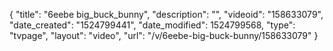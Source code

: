 {
    "title": "6eebe big_buck_bunny",
    "description": "",
    "videoid": "158633079",
    "date_created": "1524799441",
    "date_modified": 1524799568,
    "type": "tvpage",
    "layout": "video",
    "url": "\/v\/6eebe-big-buck-bunny\/158633079"
}
